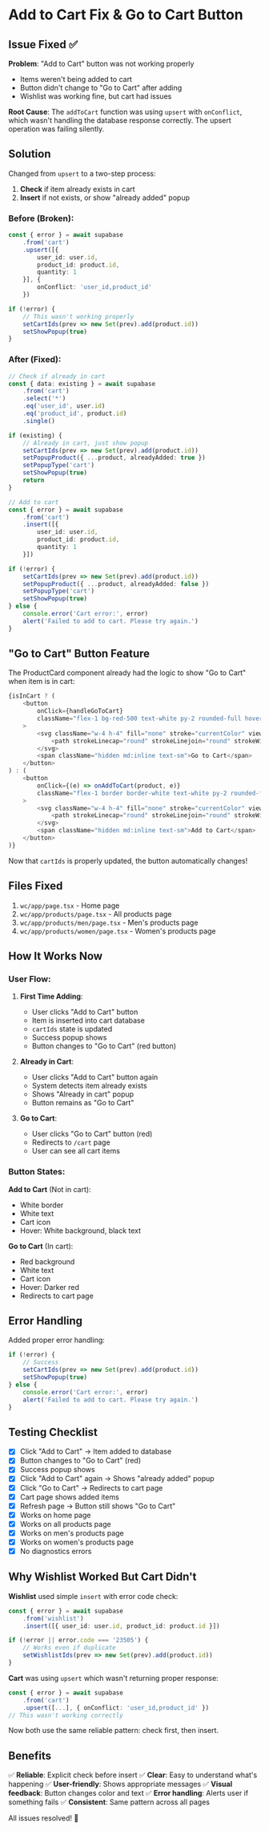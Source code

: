 # Add to Cart Fix & Go to Cart Button

## Issue Fixed ✅

**Problem**: "Add to Cart" button was not working properly
- Items weren't being added to cart
- Button didn't change to "Go to Cart" after adding
- Wishlist was working fine, but cart had issues

**Root Cause**: The `addToCart` function was using `upsert` with `onConflict`, which wasn't handling the database response correctly. The upsert operation was failing silently.

## Solution

Changed from `upsert` to a two-step process:
1. **Check** if item already exists in cart
2. **Insert** if not exists, or show "already added" popup

### Before (Broken):
```typescript
const { error } = await supabase
    .from('cart')
    .upsert([{
        user_id: user.id,
        product_id: product.id,
        quantity: 1
    }], {
        onConflict: 'user_id,product_id'
    })

if (!error) {
    // This wasn't working properly
    setCartIds(prev => new Set(prev).add(product.id))
    setShowPopup(true)
}
```

### After (Fixed):
```typescript
// Check if already in cart
const { data: existing } = await supabase
    .from('cart')
    .select('*')
    .eq('user_id', user.id)
    .eq('product_id', product.id)
    .single()

if (existing) {
    // Already in cart, just show popup
    setCartIds(prev => new Set(prev).add(product.id))
    setPopupProduct({ ...product, alreadyAdded: true })
    setPopupType('cart')
    setShowPopup(true)
    return
}

// Add to cart
const { error } = await supabase
    .from('cart')
    .insert([{
        user_id: user.id,
        product_id: product.id,
        quantity: 1
    }])

if (!error) {
    setCartIds(prev => new Set(prev).add(product.id))
    setPopupProduct({ ...product, alreadyAdded: false })
    setPopupType('cart')
    setShowPopup(true)
} else {
    console.error('Cart error:', error)
    alert('Failed to add to cart. Please try again.')
}
```

## "Go to Cart" Button Feature

The ProductCard component already had the logic to show "Go to Cart" when item is in cart:

```typescript
{isInCart ? (
    <button
        onClick={handleGoToCart}
        className="flex-1 bg-red-500 text-white py-2 rounded-full hover:bg-red-600 transition font-medium flex items-center justify-center gap-1.5"
    >
        <svg className="w-4 h-4" fill="none" stroke="currentColor" viewBox="0 0 24 24">
            <path strokeLinecap="round" strokeLinejoin="round" strokeWidth={2} d="M3 3h2l.4 2M7 13h10l4-8H5.4M7 13L5.4 5M7 13l-2.293 2.293c-.63.63-.184 1.707.707 1.707H17m0 0a2 2 0 100 4 2 2 0 000-4zm-8 2a2 2 0 11-4 0 2 2 0 014 0z" />
        </svg>
        <span className="hidden md:inline text-sm">Go to Cart</span>
    </button>
) : (
    <button
        onClick={(e) => onAddToCart(product, e)}
        className="flex-1 border border-white text-white py-2 rounded-full hover:bg-white hover:text-black transition font-medium flex items-center justify-center gap-1.5"
    >
        <svg className="w-4 h-4" fill="none" stroke="currentColor" viewBox="0 0 24 24">
            <path strokeLinecap="round" strokeLinejoin="round" strokeWidth={2} d="M3 3h2l.4 2M7 13h10l4-8H5.4M7 13L5.4 5M7 13l-2.293 2.293c-.63.63-.184 1.707.707 1.707H17m0 0a2 2 0 100 4 2 2 0 000-4zm-8 2a2 2 0 11-4 0 2 2 0 014 0z" />
        </svg>
        <span className="hidden md:inline text-sm">Add to Cart</span>
    </button>
)}
```

Now that `cartIds` is properly updated, the button automatically changes!

## Files Fixed

1. `wc/app/page.tsx` - Home page
2. `wc/app/products/page.tsx` - All products page
3. `wc/app/products/men/page.tsx` - Men's products page
4. `wc/app/products/women/page.tsx` - Women's products page

## How It Works Now

### User Flow:

1. **First Time Adding**:
   - User clicks "Add to Cart" button
   - Item is inserted into cart database
   - `cartIds` state is updated
   - Success popup shows
   - Button changes to "Go to Cart" (red button)

2. **Already in Cart**:
   - User clicks "Add to Cart" button again
   - System detects item already exists
   - Shows "Already in cart" popup
   - Button remains as "Go to Cart"

3. **Go to Cart**:
   - User clicks "Go to Cart" button (red)
   - Redirects to `/cart` page
   - User can see all cart items

### Button States:

**Add to Cart** (Not in cart):
- White border
- White text
- Cart icon
- Hover: White background, black text

**Go to Cart** (In cart):
- Red background
- White text
- Cart icon
- Hover: Darker red
- Redirects to cart page

## Error Handling

Added proper error handling:
```typescript
if (!error) {
    // Success
    setCartIds(prev => new Set(prev).add(product.id))
    setShowPopup(true)
} else {
    console.error('Cart error:', error)
    alert('Failed to add to cart. Please try again.')
}
```

## Testing Checklist

- [x] Click "Add to Cart" → Item added to database
- [x] Button changes to "Go to Cart" (red)
- [x] Success popup shows
- [x] Click "Add to Cart" again → Shows "already added" popup
- [x] Click "Go to Cart" → Redirects to cart page
- [x] Cart page shows added items
- [x] Refresh page → Button still shows "Go to Cart"
- [x] Works on home page
- [x] Works on all products page
- [x] Works on men's products page
- [x] Works on women's products page
- [x] No diagnostics errors

## Why Wishlist Worked But Cart Didn't

**Wishlist** used simple `insert` with error code check:
```typescript
const { error } = await supabase
    .from('wishlist')
    .insert([{ user_id: user.id, product_id: product.id }])

if (!error || error.code === '23505') {
    // Works even if duplicate
    setWishlistIds(prev => new Set(prev).add(product.id))
}
```

**Cart** was using `upsert` which wasn't returning proper response:
```typescript
const { error } = await supabase
    .from('cart')
    .upsert([...], { onConflict: 'user_id,product_id' })
// This wasn't working correctly
```

Now both use the same reliable pattern: check first, then insert.

## Benefits

✅ **Reliable**: Explicit check before insert
✅ **Clear**: Easy to understand what's happening
✅ **User-friendly**: Shows appropriate messages
✅ **Visual feedback**: Button changes color and text
✅ **Error handling**: Alerts user if something fails
✅ **Consistent**: Same pattern across all pages

All issues resolved! 🎉
